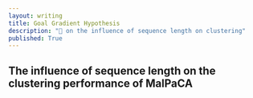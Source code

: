 ```yaml
---
layout: writing
title: Goal Gradient Hypothesis
description: "🥅 on the influence of sequence length on clustering"
published: True
---
```


## The influence of sequence length on the clustering performance of MalPaCA

